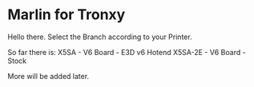 # Marlin for Tronxy

Hello there.
Select the Branch according to your Printer.

So far there is:
X5SA - V6 Board - E3D v6 Hotend
X5SA-2E - V6 Board - Stock

More will be added later.

